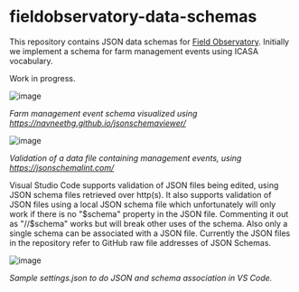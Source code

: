 # fieldobservatory-data-schemas
This repository contains JSON data schemas for [Field Observatory](https://www.fieldobservatory.org/). Initially we implement a schema for farm management events using ICASA vocabulary.

Work in progress.

![image](https://user-images.githubusercontent.com/60920087/202477076-e5a7822f-7c86-4e7e-a6cf-add2cbb38b3e.png)

*Farm management event schema visualized using https://navneethg.github.io/jsonschemaviewer/*

![image](https://user-images.githubusercontent.com/60920087/203805362-5859b478-27f1-441b-be8b-cff8983075a1.png)

*Validation of a data file containing management events, using https://jsonschemalint.com/*

Visual Studio Code supports validation of JSON files being edited, using JSON schema files retrieved over http(s). It also supports validation of JSON files using a local JSON schema file which unfortunately will only work if there is no "$schema" property in the JSON file. Commenting it out as "//$schema" works but will break other uses of the schema. Also only a single schema can be associated with a JSON file. Currently the JSON files in the repository refer to GitHub raw file addresses of JSON Schemas.

![image](https://user-images.githubusercontent.com/60920087/203817321-801cd42a-edd7-484d-a1ac-229ead2c24cc.png)

*Sample settings.json to do JSON and schema association in VS Code.*
